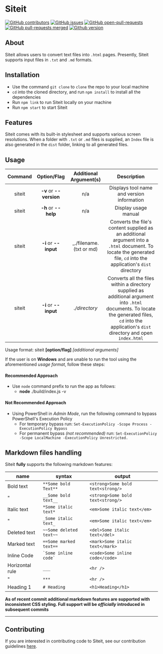 # Siteit

[![GitHub contributors](https://badgen.net/github/contributors/SerpentBytes/siteit)](https://GitHub.com/SerpentBytes/siteit/graphs/contributors/)
[![GitHub issues](https://badgen.net/github/issues/SerpentBytes/siteit/)](https://GitHub.com/SerpentBytes/siteit/issues/)
[![GitHub open-pull-requests](https://badgen.net/github/open-prs/SerpentBytes/siteit)](https://github.com/SerpentBytes/siteit/pulls?q=is%3Aopen)
[![GitHub pull-requests merged](https://badgen.net/github/merged-prs/SerpentBytes/siteit)](https://github.com/SerpentBytes/siteit/pulls?q=is%3Amerged)
[![Github version](https://img.shields.io/github/package-json/v/SerpentBytes/siteit/master?color=green&label=version)](https://github.com/SerpentBytes/siteit)

## About

Siteit allows users to convert text files into `.html` pages. Presently, Siteit supports input files in `.txt` and `.md` formats.

## Installation

-   Use the command `git clone` to `clone` the repo to your local machine
-   `cd` into the cloned directory, and run `npm install` to install all the dependencies
-   Run `npm link` to run Siteit locally on your machine
-   Run `npm start` to start Siteit

## Features

Siteit comes with its built-in stylesheet and supports various screen resolutions. When a folder with `.txt` or `.md` files is supplied,
an `Index` file is also generated in the `dist` folder, linking to all generated files.

## Usage
| Command |       Option/Flag       |  Additional Argument(s)  |                                                                                             Description                                                                                             |
| :-----: | :---------------------: | :----------------------: | :-------------------------------------------------------------------------------------------------------------------------------------------------------------------------------------------------: |
| siteit  | **-v** or **--version** |           n/a            |                                                                             Displays tool name and version information                                                                              |
| siteit  |  **-h** or **--help**   |           n/a            |                                                                                        Display usage manual                                                                                         |
| siteit  |  **-i** or **--input**  | \_./filename.(txt or md) |                 Converts the file's content supplied as an additional argument into a `.html` document. To locate the generated file, `cd` into the application's `dist` directory                  |
| siteit  |  **-i** or **--input**  |      _./directory_       | Converts all the files within a directory supplied as additional argument into `.html` documents. To locate the generated files, `cd` into the application's `dist` directory and open `index.html` |

Usage format: siteit **[option/flag]** _[additional arguments]_

If the user is on **Windows** and are unable to run the tool using the aforementioned _usage format_, follow these steps:

#### Recommended Approach
- Use `node` command prefix to run the app as follows:
  - **node** ./build/index.js -v

#### Not Recommended Approach

-   Using PowerShell in _Admin Mode_, run the following command to bypass PowerShell's Execution Policy
    -   For temporary bypass run: `Set-ExecutionPolicy -Scope Process -ExecutionPolicy Bypass`
    -   For permanent bypass _(not recommended)_ run: `Set-ExecutionPolicy -Scope LocalMachine -ExecutionPolicy Unrestricted.`

## Markdown files handling

Siteit **fully** supports the following markdown features:

| name            | syntax       | output             |
| --------------- | ------------ | -------------------- |
| Bold text       | `**Some bold Text**`   | `<strong>Some bold text<strong/>` |
| "      | `__Some bold text__`   | `<strong>Some bold text<strong/>` |
| Italic text     | `*Some italic text*`    | `<em>Some italic text</em>` |
| "    | `_Some italic text_`    | `<em>Some italic text</em>` |
| Deleted text     | `~~Some deleted text~~`    | `<del>Some italic text</del>` |
| Marked text     | `==Some marked text==`    | `<mark>Some italic text</mark>` |
| Inline Code            | `` `Some inline code` `` | `<code>Some inline code</code>`   |
| Horizontal rule | `___`        | `<hr />`                |
| "                | `***`        | `<hr />`               |
| Heading 1         | `# Heading` | `<h1>Heading</h1>`     |

**As of recent commit additional markdown features are supported with inconsistent CSS styling. Full support will be _officially_ introduced in subsequent commits**

---
## Contributing
If you are interested in contributing code to Siteit, see our contribution guidelines [here](./CONTRIBUTING.md).